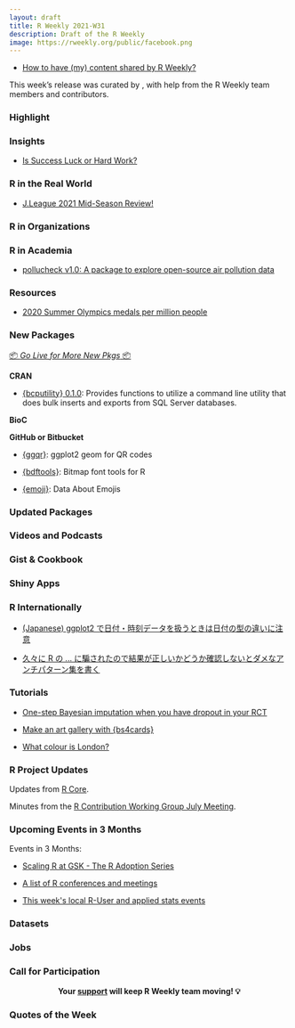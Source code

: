 ```yaml
---
layout: draft
title: R Weekly 2021-W31
description: Draft of the R Weekly
image: https://rweekly.org/public/facebook.png
---
```



+ [How to have (my) content shared by R Weekly?](https://github.com/rweekly/rweekly.org#how-to-have-my-content-shared-by-r-weekly)

This week’s release was curated by [](), with help from the R Weekly team members and contributors.



###  Highlight



### Insights


+ [Is Success Luck or Hard Work?](https://albert-rapp.de/post/2021-07-26-luck-vs-skill/)

### R in the Real World

+ [J.League 2021 Mid-Season Review!](https://ryo-n7.github.io/2021-07-26-jleague-2021-midseason-review/)

###  R in Organizations



###  R in Academia

+ [pollucheck v1.0: A package to explore open-source air pollution data](https://joss.theoj.org/papers/10.21105/joss.03435)

###  Resources

+ [2020 Summer Olympics medals per million people](https://github.com/edomt/tokyo2020)

###  New Packages

<p class="added-hostname"><a href="https://rweekly.org/live" target="_blank" class="externalLink">📦 <i>Go Live for More New Pkgs</i> 📦</a></p>

**CRAN**

+ [{bcputility} 0.1.0](https://cran.r-project.org/package=bcputility): Provides functions to utilize a command line utility that does bulk inserts and exports from SQL Server databases.

**BioC**



**GitHub or Bitbucket**

+ [{ggqr}](https://github.com/coolbutuseless/ggqr): ggplot2 geom for QR codes

+ [{bdftools}](https://github.com/coolbutuseless/bdftools): Bitmap font tools for R

+ [{emoji}](https://github.com/EmilHvitfeldt/emoji): Data About Emojis

### Updated Packages



###  Videos and Podcasts



### Gist & Cookbook



### Shiny Apps



### R Internationally

+ [(Japanese) ggplot2 で日付・時刻データを扱うときは日付の型の違いに注意](https://ill-identified.hatenablog.com/entry/2021/07/23/191152)

+ [久々に R の ... に騙されたので結果が正しいかどうか確認しないとダメなアンチパターン集を書く](https://ill-identified.hatenablog.com/entry/2021/07/28/231922)

###  Tutorials

+ [One-step Bayesian imputation when you have dropout in your RCT](https://solomonkurz.netlify.app/post/2021-07-27-one-step-bayesian-imputation-when-you-have-dropout-in-your-rct/)

+ [Make an art gallery with {bs4cards}](https://www.rostrum.blog/2021/07/25/faxcrayon/)

+ [What colour is London?](https://www.rostrum.blog/2021/07/23/london-colour/)

<!--<div class="post-more-begin></div><div class="post-more-end"></div>-->

###  R Project Updates

Updates from [R Core](http://developer.r-project.org/blosxom.cgi/R-devel/NEWS).

Minutes from the [R Contribution Working Group July Meeting](https://github.com/forwards/rcontribution/blob/master/team_minutes/2021-07-23.md).

###  Upcoming Events in 3 Months

Events in 3 Months:

+ [Scaling R at GSK - The R Adoption Series](https://www.r-consortium.org/webinars)

+ [A list of R conferences and meetings](https://jumpingrivers.github.io/meetingsR/events.html)

+ [This week's local R-User and applied stats events](https://community.rstudio.com/c/irl)


### Datasets

### Jobs




###  Call for Participation


<p class="hide-support added-hostname support-rweekly" style="text-align: center;font-weight: bold;">Your <a class="non-visited externalLink" href="https://www.patreon.com/rweekly" onclick="pas(this)">support</a> will keep R Weekly team moving! 💡</p>

###  Quotes of the Week
